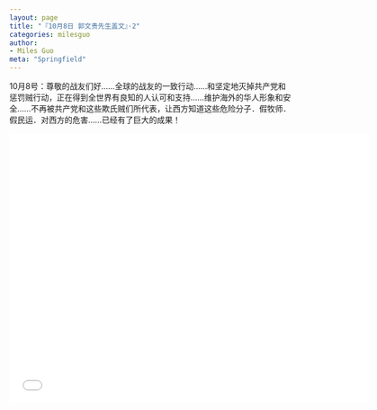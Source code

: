 ```yaml
---
layout: page
title: "『10月8日 郭文贵先生盖文』·2"
categories: milesguo
author:
- Miles Guo
meta: "Springfield"
---
```


10月8号：尊敬的战友们好……全球的战友的一致行动……和坚定地灭掉共产党和惩罚贼行动，正在得到全世界有良知的人认可和支持……维护海外的华人形象和安全……不再被共产党和这些欺氏贼们所代表，让西方知道这些危险分子．假牧师．假民运．对西方的危害……已经有了巨大的成果！ 

<center>
<iframe width="640" height="480" src="../../../../video/milesguo/2020_10_08_Miles_Guo_Getter_2.MOV" frameborder="0" allow="accelerometer; autoplay; encrypted-media; gyroscope; picture-in-picture" allowfullscreen></iframe>
</center>
